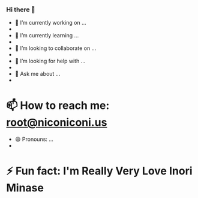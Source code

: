 ### Hi there 👋



- 🔭 I’m currently working on ...
- 
- 🌱 I’m currently learning ...
- 
- 👯 I’m looking to collaborate on ...
- 
- 🤔 I’m looking for help with ...
- 
- 💬 Ask me about ...
- 
# 📫 How to reach me: root@niconiconi.us

- 😄 Pronouns: ...
- 
# ⚡ Fun fact: I'm Really Very Love Inori Minase

